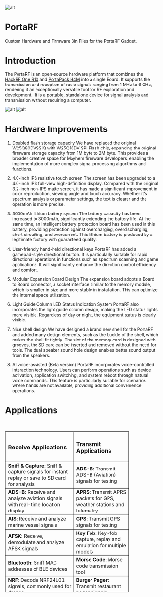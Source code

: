 ![alt](https://github.com/OpenSourceSDRLab/PortaRF/blob/main/images/OpenSourceSDRLab-high%20resolution%20version.png)

# PortaRF
Custom Hardware and Firmware Bin Files for the PortaRF Gadget.

# Introduction
The PortaRF is an open-source hardware platform that combines the [HackRF One R10](https://github.com/greatscottgadgets/hackrf/tree/master/hardware/hackrf-one) and [PortaPack H4M](https://github.com/OpenSourceSDRLab/mayhem-firmware/tree/next/hardware/portapack_h4m) into a single Board. It supports the transmission and reception of radio signals ranging from 1 MHz to 6 GHz, rendering it an exceptionally versatile tool for RF exploration and development.  It is a portable, standalone device for signal analysis and transmission without requiring a computer.

![alt](https://github.com/OpenSourceSDRLab/PortaRF/blob/main/images/PortaRF-1.jpg)
![alt](https://github.com/OpenSourceSDRLab/PortaRF/blob/main/images/PortaRF-2.jpg)

# Hardware Improvements
1. Doubled flash storage capacity
We have replaced the original W25Q80DVSSIQ with W25Q16DV SPI Flash chip, expanding the original firmware storage capacity from 1M byte to 2M byte. This provides a broader creative space for Mayhem firmware developers, enabling the implementation of more complex signal processing algorithms and functions.

2. 4.0-inch IPS resistive touch screen
The screen has been upgraded to a 4.0-inch IPS full-view high-definition display. Compared with the original 3.2-inch non-IPS matte screen, it has made a significant improvement in color reproduction, viewing angle and touch accuracy. Whether it's spectrum analysis or parameter settings, the text is clearer and the operation is more precise.

3. 3000mAh lithium battery system
The battery capacity has been increased to 3000mAh, significantly extending the battery life. At the same time, an intelligent battery protection board has been used in this battery, providing protection against overcharging, overdischarging, short circuiting, and overcurrent. This lithium battery is produced by a legitimate factory with guaranteed quality.

4. User-friendly hand-held directional keys
PortaRF has added a gamepad-style directional button. It is particularly suitable for rapid directional operations in functions such as spectrum scanning and game applications. It will significantly enhance the direction control efficiency and comfort.

5. Modular Expansion Board Design
The expansion board adopts a Board to Board connector, a socket interface similar to the memory module, which is smaller in size and more stable in installation. This can optimize the internal space utilization.

6. Light Guide Column LED Status Indication System
PortaRF also incorporates the light guide column design, making the LED status lights more visible. Regardless of day or night, the equipment status is clearly visible.

7. Nice shell design
We have designed a brand new shell for the PortaRF and added many design elements, such as the buckle of the shell, which makes the shell fit tightly. The slot of the memory card is designed with grooves, the SD card can be inserted and removed without the need for tools. The dual speaker sound hole design enables better sound output from the speakers.

8. AI voice-assisted (Beta version)
PortaRF incorporates voice-controlled interaction technology. Users can perform operations such as device activation, application switching, and system reboot through natural voice commands. This feature is particularly suitable for scenarios where hands are not available, providing additional convenience operations.

# Applications
<div class="editor_table_wrap">&nbsp;
<table border="1" style="width: 81.0373%; height: 526px;">
<tbody>
<tr style="height: 26.2px;">
<td style="width: 55.25%; height: 26.2px;">
<h3 class="text-xl font-semibold text-indigo-800 mb-3">Receive Applications</h3>
</td>
<td style="width: 44.7339%; height: 26.2px;">
<h3 class="text-xl font-semibold text-indigo-800 mb-3">Transmit Applications</h3>
</td>
</tr>
<tr style="height: 22.4px;">
<td style="width: 55.25%; height: 22.4px;"><strong>Sniff &amp; Capture</strong>: Sniff &amp; capture signals for instant replay or save to SD card for analysis</td>
<td style="width: 44.7339%; height: 22.4px;"><strong>ADS-B</strong>: Transmit ADS-B (Aviation) signals for testing</td>
</tr>
<tr style="height: 44.8px;">
<td style="width: 55.25%; height: 44.8px;"><strong>ADS-B</strong>: Receive and analyze aviation signals with real-time location display</td>
<td style="width: 44.7339%; height: 44.8px;"><strong>APRS</strong>: Transmit APRS packets for GPS, weather stations and telemetry</td>
</tr>
<tr style="height: 22.4px;">
<td style="width: 55.25%; height: 22.4px;"><strong>AIS</strong>: Receive and analyze marine vessel signals</td>
<td style="width: 44.7339%; height: 22.4px;"><strong>GPS</strong>: Transmit GPS signals for testing</td>
</tr>
<tr style="height: 22.4px;">
<td style="width: 55.25%; height: 22.4px;"><strong>AFSK</strong>: Receive, demodulate and analyze AFSK signals</td>
<td style="width: 44.7339%; height: 22.4px;"><strong>Key Fob</strong>: Key-fob capture, replay and emulation for multiple models</td>
</tr>
<tr style="height: 22.4px;">
<td style="width: 55.25%; height: 22.4px;"><strong>Bluetooth</strong>: Sniff MAC addresses of BLE devices</td>
<td style="width: 44.7339%; height: 22.4px;"><strong>Morse Code</strong>: Morse code transmission tool</td>
</tr>
<tr style="height: 22.4px;">
<td style="width: 55.25%; height: 22.4px;"><strong>NRF</strong>: Decode NRF24L01 signals, commonly used for drones</td>
<td style="width: 44.7339%; height: 22.4px;"><strong>Burger Pager</strong>: Transmit restaurant pager signals</td>
</tr>
<tr style="height: 22.4px;">
<td style="width: 55.25%; height: 22.4px;"><strong>Audio</strong>: Decode WFM/NFM/AM radio transmissions</td>
<td style="width: 44.7339%; height: 22.4px;"><strong>POCSAG</strong>: Transmit pager signals</td>
</tr>
<tr style="height: 22.4px;">
<td style="width: 55.25%; height: 22.4px;"><strong>Spectrum Analyzer</strong>: Waterfall spectrum analyzer for detecting signals</td>
<td style="width: 44.7339%; height: 22.4px;"><strong>SSTV</strong>: Transmit Slow Scan Television signals</td>
</tr>
<tr style="height: 22.4px;">
<td style="width: 55.25%; height: 22.4px;"><strong>Analog TV</strong>: Decode and watch analog TV signals, used on FPV drones</td>
<td style="width: 44.7339%; height: 22.4px;"><strong>RDS</strong>: Send Radio Data System messages</td>
</tr>
<tr style="height: 22.4px;">
<td style="width: 55.25%; height: 22.4px;"><strong>ERT Meters</strong>: Decode ERT Meter signals</td>
<td style="width: 44.7339%; height: 22.4px;"><strong>OOK</strong>: Send On-Off Keying packages</td>
</tr>
<tr style="height: 22.4px;">
<td style="width: 55.25%; height: 22.4px;"><strong>POCSAG</strong>: Sniff and decode pager signals</td>
<td style="width: 44.7339%; height: 22.4px;"></td>
</tr>
<tr style="height: 22.4px;">
<td style="width: 55.25%; height: 22.4px;"><strong>Radiosonde</strong>: Sniff and decode weather station signals</td>
<td style="width: 44.7339%; height: 22.4px;"></td>
</tr>
<tr style="height: 22.4px;">
<td style="width: 55.25%; height: 22.4px;"><strong>TPMS</strong>: Decode Tire Pressure Monitoring System sensors</td>
<td style="width: 44.7339%; height: 22.4px;">&nbsp; &nbsp; &nbsp; &nbsp;</td>
</tr>
</tbody>
</table>
